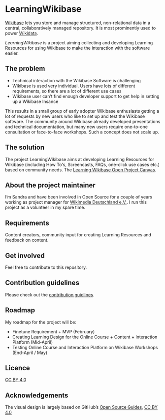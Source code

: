 # LearningWikibase

[Wikibase](http://wikiba.se/) lets you store and manage structured, non-relational data in a central, collaboratively managed repository. It is most prominently used to power [Wikidata](https://www.wikidata.org/).

*LearningWikibase* is a project aiming collecting and developing Learning Resources for using Wikibase to make the interaction with the software easier.

## The problem

- Technical interaction with the Wikibase Software is challenging
- Wikibase is used very individual. Users have lots of different requirements, so there are a lot of different use cases
- Wikibase user can’t find enough developer support to get help in setting up a Wikibase Insance

This results in a small group of early adopter Wikibase enthusiasts getting a lot of requests by new users who like to set up and test the Wikibase software. The community around Wikibase already developed presentations and technical documentation, but many new users require one-to-one consultation or face-to-face workshops. Such a concept does not scale up.

## The solution

The project LearningWikibase aims at developing Learning Resources for Wikibase (including How To's, Screencasts, FAQs, one-click use cases etc.) based on community needs. The [Learning Wikibase Open Project Canvas](https://docs.google.com/presentation/d/1YFO84JXrA3J4MPsPVlONfgIFLrKqJo7wf-dQQtPQ8DY/edit#slide=id.g1b30ce0bb1_0_90).

## About the project maintainer

I’m Sandra and have been involved in Open Source for a couple of years working as project manager for [Wikimedia Deutschland e.V.](https://wikimedia.de/). I run this project as a volunteer in my spare time.

## Requirements

Content creators, community input for creating Learning Resources and feedback on content.

## Get involved

Feel free to contribute to this repository.

## Contribution guidelines

Please check out the [contribution guidlines](https://github.com/samu-wmde/learningwikibase/blob/master/CONTRIBUTING.md).

## Roadmap

My roadmap for the project will be:
- Finetune Requirement + MVP (February)
- Creating Learning Design for the Online Course + Content + Interaction Platform (Mid-April)
- Testing Online Course and Interaction Platform on Wikibase Workshops (End-April / May)

## Licence

[CC BY 4.0](https://creativecommons.org/licenses/by/4.0/)

## Acknowledgements

The visual design is largely based on GitHub’s [Open Source Guides](https://github.com/github/opensource.guide), [CC BY 4.0](https://creativecommons.org/licenses/by/4.0/)
